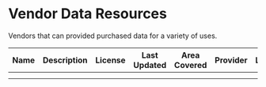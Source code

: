 # Vendor Data Resources
Vendors that can provided purchased data for a variety of uses.

| Name 	| Description 	| License 	| Last Updated 	| Area Covered 	| Provider	| Links 	|
|------	|-------------	|---------	|:------------:	|--------------	|------	|-------	|
|      	|             	|         	|              	|              	|      	|       	|
|      	|             	|         	|              	|              	|      	|       	|